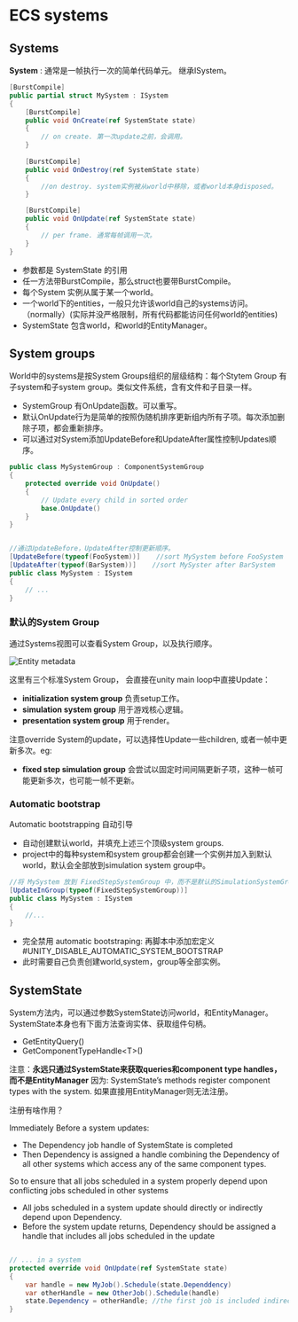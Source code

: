 # ECS systems

## Systems

**System** : 通常是一帧执行一次的简单代码单元。 继承ISystem。

```csharp
[BurstCompile]
public partial struct MySystem : ISystem
{
    [BurstCompile]
    public void OnCreate(ref SystemState state)
    {
        // on create. 第一次update之前，会调用。
    }
    
    [BurstCompile]
    public void OnDestroy(ref SystemState state)
    {
        //on destroy. system实例被从world中移除，或者world本身disposed。
    }

    [BurstCompile]
    public void OnUpdate(ref SystemState state)
    {
        // per frame. 通常每帧调用一次。
    }
}
```

- 参数都是 SystemState 的引用
- 任一方法带BurstCompile，那么struct也要带BurstCompile。
- 每个System 实例从属于某一个world。
- 一个world下的entities，一般只允许该world自己的systems访问。（normally）(实际并没严格限制，所有代码都能访问任何world的entities)
- SystemState 包含world，和world的EntityManager。

## System groups

World中的systems是按System Groups组织的层级结构：每个Stytem Group 有子system和子system group。类似文件系统，含有文件和子目录一样。

- SystemGroup 有OnUpdate函数。可以重写。
- 默认OnUpdate行为是简单的按照伪随机排序更新组内所有子项。每次添加删除子项，都会重新排序。
- 可以通过对System添加UpdateBefore和UpdateAfter属性控制Updates顺序。

```csharp
public class MySystemGroup : ComponentSystemGroup
{
    protected override void OnUpdate()
    {
        // Update every child in sorted order
        base.OnUpdate()
    }
}


//通过UpdateBefore，UpdateAfter控制更新顺序。
[UpdateBefore(typeof(FooSystem))]    //sort MySystem before FooSystem
[UpdateAfter(typeof(BarSystem))]    //sort MySyster after BarSystem
public class MySystem : ISystem
{
    // ...
}

```

### 默认的System Group

通过Systems视图可以查看System Group，以及执行顺序。

![Entity metadata](pictures/3_ecs_system1.png)

这里有三个标准System Group， 会直接在unity main loop中直接Update：

- **initialization system group** 负责setup工作。
- **simulation system group** 用于游戏核心逻辑。
- **presentation system group** 用于render。

注意override System的update，可以选择性Update一些children, 或者一帧中更新多次。eg:

- **fixed step simulation group** 会尝试以固定时间间隔更新子项，这种一帧可能更新多次，也可能一帧不更新。

### Automatic bootstrap

Automatic bootstrapping 自动引导

- 自动创建默认world，并填充上述三个顶级system groups.
- project中的每种system和system group都会创建一个实例并加入到默认world，默认会全部放到simulation system group中。

```csharp
//将 MySystem 放到 FixedStepSystemGroup 中，而不是默认的SimulationSystemGroup
[UpdateInGroup(typeof(FixedStepSystemGroup))]
public class MySystem : ISystem
{
    //...
}
```

- 完全禁用 automatic bootstraping: 再脚本中添加宏定义#UNITY_DISABLE_AUTOMATIC_SYSTEM_BOOTSTRAP
- 此时需要自己负责创建world,system，group等全部实例。

## SystemState

System方法内，可以通过参数SystemState访问world，和EntityManager。
SystemState本身也有下面方法查询实体、获取组件句柄。

- GetEntityQuery()
- GetComponentTypeHandle\<T\>()

注意：**永远只通过SystemState来获取queries和component type handles，而不是EntityManager**
因为: SystemState’s methods register component types with the system. 如果直接用EntityManager则无法注册。

注册有啥作用？

Immediately Before a system updates:

- The Dependency job handle of SystemState is completed
- Then Dependency is assigned a handle combining the Dependency of all other systems which access any of the same component types.

 So to ensure that all jobs scheduled in a system properly depend upon conflicting jobs scheduled in other systems

- All jobs scheduled in a system update should directly or indirectly depend upon Dependency.
- Before the system update returns, Dependency should be assigned a handle that includes all jobs scheduled in the update

```csharp

// ... in a system
protected override void OnUpdate(ref SystemState state)
{
    var handle = new MyJob().Schedule(state.Dependdency)
    var otherHandle = new OtherJob().Schedule(handle) 
    state.Dependency = otherHandle; //the first job is included indirectly.
}

```
